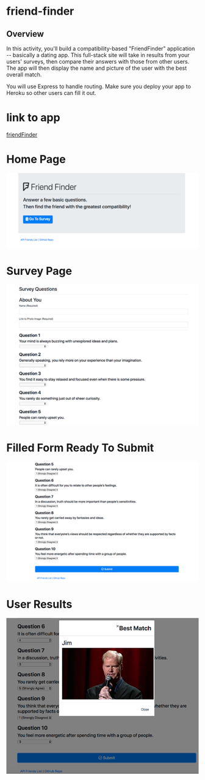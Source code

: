 # friend-finder
## Overview

In this activity, you'll build a compatibility-based "FriendFinder" application -- basically a dating app. This full-stack site will take in results from your users' surveys, then compare their answers with those from other users. The app will then display the name and picture of the user with the best overall match.

You will use Express to handle routing. Make sure you deploy your app to Heroku so other users can fill it out.


# link to app

[friendFinder](https://gentle-cove-20963.herokuapp.com/)

# Home Page 
![Home](images/Home_Page.png)


# Survey Page 
![Survey](images/Survey_Page.png)

# Filled Form Ready To Submit 

![Complete](images/Filled_submitbtn.png)

# User Results 

![Result](images/result.png)